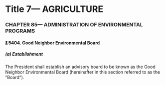 
# Title 7— AGRICULTURE
### CHAPTER 85— ADMINISTRATION OF ENVIRONMENTAL PROGRAMS
#### § 5404. Good Neighbor Environmental Board
##### (a) Establishment

The President shall establish an advisory board to be known as the Good Neighbor Environmental Board (hereinafter in this section referred to as the “Board”).
